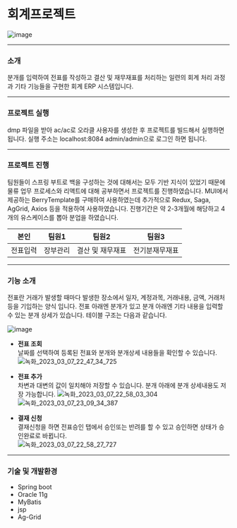# 회계프로젝트

![image](https://user-images.githubusercontent.com/106158682/223430992-f1c0e6f3-e562-47c7-8a27-e073da18caf3.png)

---
### 소개

분개를 입력하여 전표를 작성하고 결산 및 재무재표를 처리하는 일련의 회계 처리 과정과 기타 기능들을 구현한 회계 ERP 시스템입니다. 

---
### 프로젝트 실행

dmp 파일을 받아 ac/ac로 오라클 사용자를 생성한 후 프로젝트를 빌드해서 실행하면 됩니다.
실행 주소는 localhost:8084 admin/admin으로 로그인 하면 됩니다.

---

### 프로젝트 진행

팀원들이 스프링 부트로 백을 구성하는 것에 대해서는 모두 기반 지식이 있었기 때문에 물류 업무 프로세스와 리액트에 대해 공부하면서 프로젝트를 진행하였습니다. MUI에서 제공하는 BerryTemplate를 구매하여 사용하였는데 추가적으로 Redux, Saga, AgGrid, Axios 등을 적용하여 사용하였습니다. 진행기간은 약 2-3개월에 해당하고 4개의 유스케이스를 뽑아 분업을 하였습니다. 


본인 | 팀원1 | 팀원2 | 팀원3 |
--- | --- | --- | --- | 
전표입력 | 장부관리 | 결산 및 재무재표 | 전기분재무재표 |

---

### 기능 소개  

전표란 거래가 발생할 때마다 발생한 장소에서 일자, 계정과목, 거래내용, 금액, 거래처 등을 기입하는 양식 입니다. 전표 아래엔 분개가 있고 분개 아래엔 기타 내용을 입력할 수 있는 분개 상세가 있습니다. 테이블 구조는 다음과 같습니다.  

![image](https://user-images.githubusercontent.com/106158682/223445044-5c5a4599-fe66-49e2-8dfc-d459d4ee3806.png)  


- **전표 조회**  
날짜를 선택하여 등록된 전표와 분개와 분개상세 내용들을 확인할 수 있습니다.
![녹화_2023_03_07_22_47_34_725](https://user-images.githubusercontent.com/106158682/223444219-362c5035-1432-4d78-ba10-ec99ed3588f9.gif)  

- **전표 추가**  
차변과 대변의 값이 일치해야 저장할 수 있습니다. 분개 아래에 분개 상세내용도 저장 가능합니다.
![녹화_2023_03_07_22_58_03_304](https://user-images.githubusercontent.com/106158682/223444235-2974991e-d833-42b7-af5d-1e0fb377354b.gif)
![녹화_2023_03_07_23_09_34_387](https://user-images.githubusercontent.com/106158682/223448047-b393d37a-0e9f-4de9-861d-fe34244da577.gif)  

- **결재 신청**  
결재신청을 하면 전표승인 탭에서 승인또는 반려를 할 수 있고 승인하면 상태가 승인완료로 바뀝니다.  
![녹화_2023_03_07_22_58_27_727](https://user-images.githubusercontent.com/106158682/223444245-1e3b0f0b-a740-4f03-bc0c-6891bf317083.gif)


---

### 기술 및 개발환경  
 
- Spring boot 
- Oracle 11g
- MyBatis
- jsp
- Ag-Grid  

